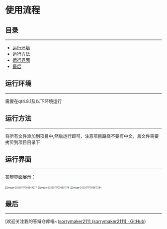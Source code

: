 

# 使用流程

## 目录

---

- [运行环境](#运行环境)
- [运行方法](#运行方法)
- [运行界面](#运行界面)
- [最后](#最后)









## 运行环境

---



需要在qt4.8.1及以下环境运行

## 运行方法

---



将所有文件添加到项目中,然后运行即可，注意项目路径不要有中文，且文件需要拷贝到项目目录下

## 运行界面

---



答辩界面展示：

<img src="G:\software\Typora\md图片\image-20230717005543277.png" alt="image-20230717005543277" style="zoom:50%;" />

<img src="G:\software\Typora\md图片\image-20230717005601776.png" alt="image-20230717005601776" style="zoom:50%;" />

<img src="G:\software\Typora\md图片\image-20230717005617284.png" alt="image-20230717005617284" style="zoom:50%;" />

## 最后

---

[欢迎关注我的答辩仓库喵~([sorrymaker2111 (sorrymaker2111) · GitHub](https://github.com/sorrymaker2111))
